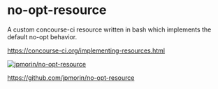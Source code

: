 # no-opt-resource
A custom concourse-ci resource written in bash which implements the default no-opt behavior.

https://concourse-ci.org/implementing-resources.html

[![jpmorin/no-opt-resource](http://dockeri.co/image/jpmorin/no-opt-resource)](https://hub.docker.com/r/jpmorin/no-opt-resource/)

https://github.com/jpmorin/no-opt-resource
